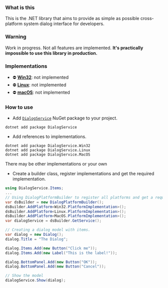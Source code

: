 ### What is this
This is the .NET library that aims to provide as simple as possible cross-platform system dialog interface for developers. 

### Warning
Work in progress. Not all features are implemented. **It's practically impossible to use this library in production.**

### Implementations
 - ⛔ [**Win32**](https://github.com/DialogService/DialogService.Win32): not implemented
 - ⛔ [**Linux**](https://github.com/DialogService/DialogService.Linux): not implemented
 - ⛔ [**macOS**](https://github.com/DialogService/DialogService.Linux): not implemented

### How to use
 - Add [``DialogService``](https://www.nuget.org/packages/DialogService/) NuGet package to your project.

```
dotnet add package DialogService
```

 - Add references to implementations. 

```
dotnet add package DialogService.Win32
dotnet add package DialogService.Linux
dotnet add package DialogService.MacOS
```

There may be other implementations or your own

 -  Create a builder class, register implementations and get the required implementation.

```csharp
using DialogService.Items;
...
// Using DialogPlatformBuilder to register all platforms and get a required one.
var dsBuilder = new DialogPlatformBuilder();
dsBuilder.AddPlatform<Win32.PlatformImplementation>();
dsBuilder.AddPlatform<Linux.PlatformImplementation>();
dsBuilder.AddPlatform<MacOS.PlatformImplementation>();
var dialogService = dsBuilder.GetService();

// Creating a dialog model with items.
var dialog = new Dialog();
dialog.Title = "The Dialog";

dialog.Items.Add(new Button("Click me"));
dialog.Items.Add(new Label("This is the label!"));

dialog.BottomPanel.Add(new Button("OK"));
dialog.BottomPanel.Add(new Button("Cancel"));

// Show the model
dialogService.Show(dialog);
```
